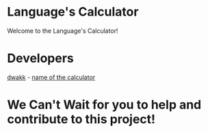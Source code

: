 # Language's Calculator 
Welcome to the Language's Calculator! 

# Developers
[dwakk](https://github.com/dwakk) - [name of the calculator](https://github.com/dominic754/CalculatorInEveryLanguage/tree/main/typescript/main.ts)

# We Can't Wait for you to help and contribute to this project!
